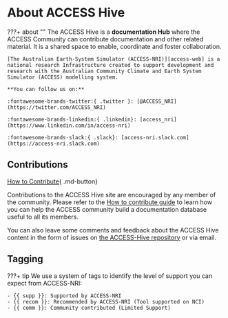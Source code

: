 # About ACCESS Hive

???+ about ""
    The ACCESS Hive is a **documentation Hub** where the ACCESS Community can contribute documentation and other related material. 
    It is a shared space to enable, coordinate and foster collaboration.

    [The Australian Earth-System Simulator (ACCESS-NRI)][access-web] is a national research Infrastructure created to support development and research with the Australian Community Climate and Earth System Simulator (ACCESS) modelling system.

    **You can follow us on:**

    :fontawesome-brands-twitter:{ .twitter }: [@ACCESS_NRI](https://twitter.com/ACCESS_NRI)

    :fontawesome-brands-linkedin:{ .linkedin}: [access_nri](https://www.linkedin.com/in/access-nri)
    
    :fontawesome-brands-slack:{ .slack}: [access-nri.slack.com](https://access-nri.slack.com)


## Contributions

[How to Contribute][HCG]{ .md-button}

Contributions to the ACCESS Hive site are encouraged by any member of the community. Please refer to the [How to contribute guide][HCG] to learn how you can help the ACCESS community build a documentation database useful to all its members.

You can also leave some comments and feedback about the ACCESS Hive content in the form of issues on [the ACCESS-Hive repository][IssueHive] or via email.    

## Tagging

???+ tip
    We use a system of tags to identify the level of support you can expect from ACCESS-NRI:

    - {{ supp }}: Supported by ACCESS-NRI
    - {{ recom }}: Recommended by ACCESS-NRI (Tool supported on NCI)
    - {{ comm }}: Community contributed (Limited Support)

[access-web]: https://www.access-nri.org.au/about/what-is-access-nri/
[HCG]: contribute.md
[IssueHive]: https://github.com/ACCESS-Hive/ACCESS-Hive/issues